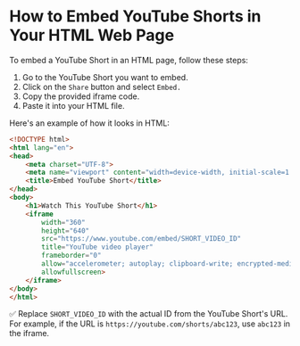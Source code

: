 # **How to Embed YouTube Shorts in Your HTML Web Page**

To embed a YouTube Short in an HTML page, follow these steps:  

1. Go to the YouTube Short you want to embed.  
2. Click on the `Share` button and select `Embed.`  
3. Copy the provided iframe code.  
4. Paste it into your HTML file.  

Here's an example of how it looks in HTML:  

```html
<!DOCTYPE html>
<html lang="en">
<head>
    <meta charset="UTF-8">
    <meta name="viewport" content="width=device-width, initial-scale=1.0">
    <title>Embed YouTube Short</title>
</head>
<body>
    <h1>Watch This YouTube Short</h1>
    <iframe 
        width="360" 
        height="640" 
        src="https://www.youtube.com/embed/SHORT_VIDEO_ID" 
        title="YouTube video player" 
        frameborder="0" 
        allow="accelerometer; autoplay; clipboard-write; encrypted-media; gyroscope; picture-in-picture" 
        allowfullscreen>
    </iframe>
</body>
</html>
```

✅ Replace `SHORT_VIDEO_ID` with the actual ID from the YouTube Short's URL. For example, if the URL is `https://youtube.com/shorts/abc123`, use `abc123` in the iframe.